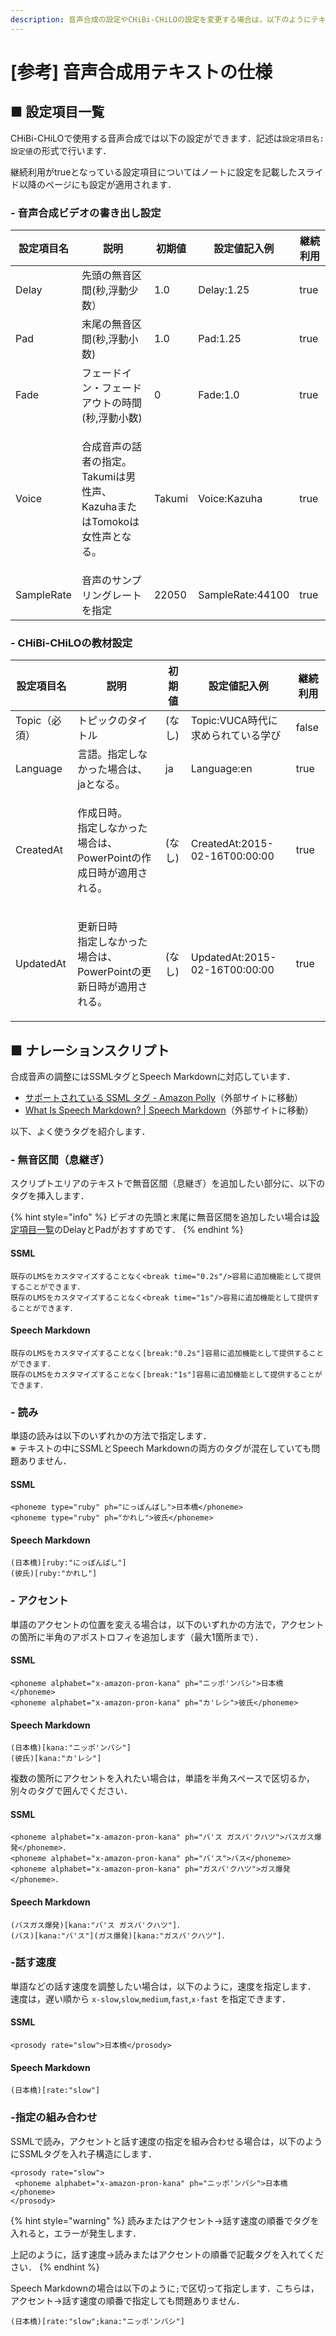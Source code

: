 ```yaml
---
description: 音声合成の設定やCHiBi-CHiLOの設定を変更する場合は，以下のようにテキストを作成してください．
---
```


# \[参考] 音声合成用テキストの仕様

## ■ 設定項目一覧

CHiBi-CHiLOで使用する音声合成では以下の設定ができます．記述は`設定項目名:設定値`の形式で行います．

継続利用がtrueとなっている設定項目についてはノートに設定を記載したスライド以降のページにも設定が適用されます．

### - 音声合成ビデオの書き出し設定

| 設定項目名      | 説明                                                       | 初期値    | 設定値記入例           | 継続利用 |
| ---------- | -------------------------------------------------------- | ------ | ---------------- | ---- |
| Delay      | 先頭の無音区間(秒,浮動少数）                                          | 1.0    | Delay:1.25       | true |
| Pad        | 末尾の無音区間(秒,浮動小数)                                          | 1.0    | Pad:1.25         | true |
| Fade       | フェードイン・フェードアウトの時間(秒,浮動小数)                                | 0      | Fade:1.0         | true |
| Voice      | <p>合成音声の話者の指定。<br>Takumiは男性声、KazuhaまたはTomokoは女性声となる。</p> | Takumi | Voice:Kazuha     | true |
| SampleRate | 音声のサンプリングレートを指定                                          | 22050  | SampleRate:44100 | true |

### - CHiBi-CHiLOの教材設定

| 設定項目名     | 説明                                                | 初期値  | 設定値記入例                        | 継続利用  |
| --------- | ------------------------------------------------- | ---- | ----------------------------- | ----- |
| Topic（必須） | トピックのタイトル                                         | (なし) | Topic:VUCA時代に求められている学び        | false |
| Language  | 言語。指定しなかった場合は、jaとなる。                              | ja   | Language:en                   | true  |
| CreatedAt | <p>作成日時。<br>指定しなかった場合は、PowerPointの作成日時が適用される。</p> | (なし) | CreatedAt:2015-02-16T00:00:00 | true  |
| UpdatedAt | <p>更新日時<br>指定しなかった場合は、PowerPointの更新日時が適用される。</p>  | (なし) | UpdatedAt:2015-02-16T00:00:00 | true  |

## ■ ナレーションスクリプト

合成音声の調整にはSSMLタグとSpeech Markdownに対応しています．

* [サポートされている SSML タグ - Amazon Polly](https://docs.aws.amazon.com/ja\_jp/polly/latest/dg/supportedtags.html)（外部サイトに移動）
* [What Is Speech Markdown? | Speech Markdown](https://www.speechmarkdown.org/basics/what/)（外部サイトに移動）

以下、よく使うタグを紹介します．

### - 無音区間（息継ぎ）

スクリプトエリアのテキストで無音区間（息継ぎ）を追加したい部分に、以下のタグを挿入します．

{% hint style="info" %}
ビデオの先頭と末尾に無音区間を追加したい場合は[設定項目一覧](text.md#she-ding-xiang-mu-yi-lan)のDelayとPadがおすすめです．
{% endhint %}

#### SSML

```
既存のLMSをカスタマイズすることなく<break time="0.2s"/>容易に追加機能として提供することができます．
既存のLMSをカスタマイズすることなく<break time="1s"/>容易に追加機能として提供することができます．
```

#### Speech Markdown

```
既存のLMSをカスタマイズすることなく[break:"0.2s"]容易に追加機能として提供することができます．
既存のLMSをカスタマイズすることなく[break:"1s"]容易に追加機能として提供することができます．
```

### - 読み

単語の読みは以下のいずれかの方法で指定します．\
※ テキストの中にSSMLとSpeech Markdownの両方のタグが混在していても問題ありません．

#### SSML

```
<phoneme type="ruby" ph="にっぽんばし">日本橋</phoneme>
<phoneme type="ruby" ph="かれし">彼氏</phoneme>
```

#### Speech Markdown

```
(日本橋)[ruby:"にっぽんばし"] 
(彼氏)[ruby:"かれし"] 
```

### - アクセント

単語のアクセントの位置を変える場合は，以下のいずれかの方法で，アクセントの箇所に半角のアポストロフィを追加します（最大1箇所まで）．

#### SSML

```
<phoneme alphabet="x-amazon-pron-kana" ph="ニッポ'ンバシ">日本橋</phoneme>
<phoneme alphabet="x-amazon-pron-kana" ph="カ'レシ">彼氏</phoneme>
```

#### Speech Markdown

```
(日本橋)[kana:"ニッポ'ンバシ"] 
(彼氏)[kana:"カ'レシ"] 
```

複数の箇所にアクセントを入れたい場合は，単語を半角スペースで区切るか，別々のタグで囲んでください．

#### SSML

```
<phoneme alphabet="x-amazon-pron-kana" ph="バ'ス ガスバ'クハツ">バスガス爆発</phoneme>．
<phoneme alphabet="x-amazon-pron-kana" ph="バ'ス">バス</phoneme><phoneme alphabet="x-amazon-pron-kana" ph="ガスバ'クハツ">ガス爆発</phoneme>．
```

#### Speech Markdown

```
(バスガス爆発)[kana:"バ'ス ガスバ'クハツ"]．
(バス)[kana:"バ'ス"](ガス爆発)[kana:"ガスバ'クハツ"]．
```

### -話す速度

単語などの話す速度を調整したい場合は，以下のように，速度を指定します．\
速度は，遅い順から `x-slow`,`slow`,`medium`,`fast`,`x-fast` を指定できます．

#### SSML

```
<prosody rate="slow">日本橋</prosody> 
```

#### Speech Markdown

```
(日本橋)[rate:"slow"] 
```

### -指定の組み合わせ

SSMLで読み，アクセントと話す速度の指定を組み合わせる場合は，以下のようにSSMLタグを入れ子構造にします．

```
<prosody rate="slow">
 <phoneme alphabet="x-amazon-pron-kana" ph="ニッポ'ンバシ">日本橋</phoneme>
</prosody>
```

{% hint style="warning" %}
読みまたはアクセント→話す速度の順番でタグを入れると，エラーが発生します．

上記のように，話す速度→読みまたはアクセントの順番で記載タグを入れてください．
{% endhint %}

Speech Markdownの場合は以下のように`;`で区切って指定します．こちらは，アクセント→話す速度の順番で指定しても問題ありません．

```
(日本橋)[rate:"slow";kana:"ニッポ'ンバシ"]
```
